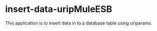 # insert-data-uripMuleESB
This application is to insert data in to a database table using uriparams.
